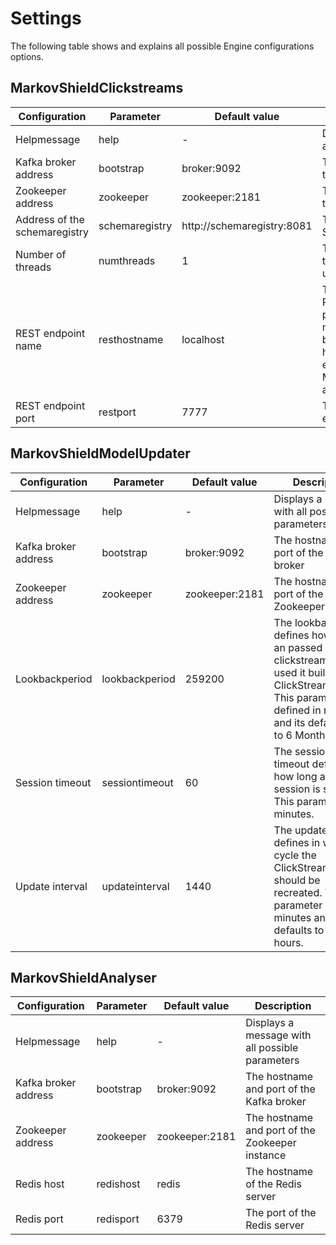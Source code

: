 # Settings

The following table shows and explains all possible Engine configurations options.

## MarkovShieldClickstreams

Configuration | Parameter | Default value | Description
--|--|--|--
Helpmessage | help | - | Displays a message with all possible parameters
Kafka broker address | bootstrap | broker:9092 | The hostname and port of the Kafka broker
Zookeeper address | zookeeper | zookeeper:2181 | The hostname and port of the Zookeeper instance
Address of the schemaregistry | schemaregistry | http://schemaregistry:8081 | The address of the Schemaregistry
Number of threads | numthreads | 1 | The number of threads that Kafka streams will use
REST endpoint name | resthostname | localhost | The hostname of the REST endpoint, where it's possible to request the newest data. This should be set to the actual hostname in an distributed environment with multiple MarkovShieldClickstreams applications running
REST endpoint port | restport | 7777 | The port of the REST endpoint


## MarkovShieldModelUpdater

Configuration | Parameter | Default value | Description
--|--|--|--
Helpmessage | help | - | Displays a message with all possible parameters
Kafka broker address | bootstrap | broker:9092 | The hostname and port of the Kafka broker
Zookeeper address | zookeeper | zookeeper:2181 | The hostname and port of the Zookeeper instance
Lookbackperiod | lookbackperiod | 259200 |  The lookbackperiod defines how long an passed clickstream will be used it build ClickStreamModels. This parameter is defined in minutes and its default is set to 6 Months
Session timeout | sessiontimeout | 60 | The session timeout defines how long a passive session is still open. This parameter is in minutes.
Update interval | updateinterval | 1440 | The update interval defines in which cycle the ClickStreamModels should be recreated. This parameter is in minutes and it defaults to 24 hours.

## MarkovShieldAnalyser

Configuration | Parameter | Default value | Description
--|--|--|--
Helpmessage | help | - | Displays a message with all possible parameters
Kafka broker address | bootstrap | broker:9092 | The hostname and port of the Kafka broker
Zookeeper address | zookeeper | zookeeper:2181 | The hostname and port of the Zookeeper instance
Redis host | redishost | redis |  The hostname of the Redis server
Redis port | redisport | 6379 | The port of the Redis server
